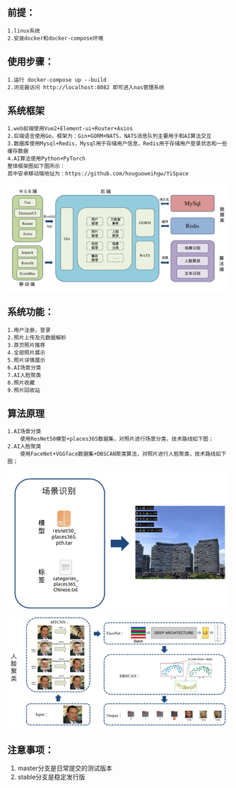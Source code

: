 ## 前提：

    1.linux系统
    2.安装docker和docker-compose环境

## 使用步骤：

    1.运行 docker-compose up --build
    2.浏览器访问 http://localhost:8082 即可进入nas管理系统

## 系统框架

    1.web前端使用Vue2+Element-ui+Router+Axios
    2.后端语言使用Go，框架为：Gin+GORM+NATS，NATS消息队列主要用于和AI算法交互
    3.数据库使用Mysql+Redis，Mysql用于存储用户信息，Redis用于存储用户登录状态和一些缓存数据
    4.AI算法使用Python+PyTorch
    整体框架图如下图所示：
    其中安卓移动端地址为：https://github.com/houguoweihgw/YiSpace
![框架.png](%E6%A1%86%E6%9E%B6.png)

## 系统功能：

    1.用户注册，登录
    2.照片上传及元数据解析
    3.首页照片推荐
    4.全部照片展示
    5.照片详情展示
    6.AI场景分类
    7.AI人脸聚类
    8.照片收藏
    9.照片回收站

## 算法原理
    1.AI场景分类
        使用ResNet50模型+places365数据集，对照片进行场景分类，技术路线如下图；
    2.AI人脸聚类
        使用FaceNet+VGGface数据集+DBSCAN聚类算法，对照片进行人脸聚类，技术路线如下图；
![AI场景识别.png](AI%E5%9C%BA%E6%99%AF%E8%AF%86%E5%88%AB.png)
![AI人脸聚类.png](AI%E4%BA%BA%E8%84%B8%E8%81%9A%E7%B1%BB.png)
        
    
## 注意事项：

1. master分支是日常提交的测试版本
2. stable分支是稳定发行版
